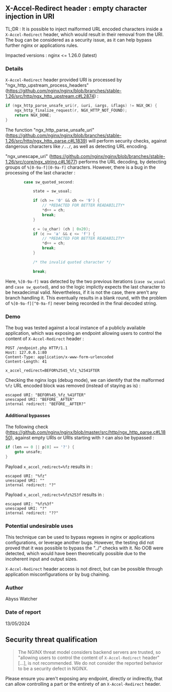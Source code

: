 ## X-Accel-Redirect header : empty character injection in URI 

TL;DR : It is possible to inject malformed URL encoded characters inside a `X-Accel-Redirect` header, which would result in their removal from the URI. The bug can be considered as a security issue, as it can help bypass further nginx or applications rules.

Impacted versions : nginx <= 1.26.0 (latest)

### Details

`X-Accel-Redirect` header provided URI is processed by "ngx_http_upstream_process_headers" (https://github.com/nginx/nginx/blob/branches/stable-1.26/src/http/ngx_http_upstream.c#L2874) :

```c
if (ngx_http_parse_unsafe_uri(r, &uri, &args, &flags) != NGX_OK) {
    ngx_http_finalize_request(r, NGX_HTTP_NOT_FOUND);
    return NGX_DONE;
}
```

The function "ngx_http_parse_unsafe_uri" (https://github.com/nginx/nginx/blob/branches/stable-1.26/src/http/ngx_http_parse.c#L1839) will perform security checks, against dangerous characters like `/../`, as well as detecting URL encoding. 

"ngx_unescape_uri" (https://github.com/nginx/nginx/blob/branches/stable-1.26/src/core/ngx_string.c#L1677) performs the URL decoding, by detecting groups of `%[0-9a-f][0-9a-f]` characters. However, there is a bug in the processing of the last character : 

```c
        case sw_quoted_second:

            state = sw_usual;

            if (ch >= '0' && ch <= '9') {
                // *REDACTED FOR BETTER READABILITY*
                *d++ = ch;
                break;
            }

            c = (u_char) (ch | 0x20);
            if (c >= 'a' && c <= 'f') {
                // *REDACTED FOR BETTER READABILITY*
                *d++ = ch;
                break;
            }

            /* the invalid quoted character */

            break;
```

Here, `%[0-9a-f]` was detected by the two previous iterations (`case sw_usual` and `case sw_quoted`), and so the logic implictly expects the last character to be hexadecimal valid. Nevertheless, if it is not the case, there aren't any branch handling it. This eventually results in a blank round, with the problem of `%[0-9a-f][^0-9a-f]` never being recorded in the final decoded string.

### Demo 

The bug was tested against a local instance of a publicly available application, which was exposing an endpoint allowing users to control the content of `X-Accel-Redirect` header : 

```http
POST /endpoint.php HTTP/1.1
Host: 127.0.0.1:80
Content-Type: application/x-www-form-urlencoded
Content-Length: 41

x_accel_redirect=BEFOR%2545_%fz_%2541FTER
```

Checking the nginx logs (debug mode), we can identify that the malformed `%fz` URL encoded block was removed (instead of staying as is) : 

```
escaped URI: "BEFOR%45_%fz_%41FTER"
unescaped URI: "BEFORE__AFTER"
internal redirect: "BEFORE__AFTER?"
```

#### Additional bypasses

The following check (https://github.com/nginx/nginx/blob/master/src/http/ngx_http_parse.c#L1850), against empty URIs or URIs starting with `?` can also be bypassed :

```c
if (len == 0 || p[0] == '?') {
    goto unsafe;
}
```

Payload `x_accel_redirect=%fz` results in :

```
escaped URI: "%fz"
unescaped URI: ""
internal redirect: "?"
```

Payload `x_accel_redirect=%fz%253f` results in :

```
escaped URI: "%fz%3f"
unescaped URI: "?"
internal redirect: "??"
```

### Potential undesirable uses

This technique can be used to bypass regexes in nginx or applications configurations, or leverage another bugs. However, the testing did not proved that it was possible to bypass the "../" checks with it. No OOB were detected, which would have been theoretically possible due to the incoherent input and output sizes.

`X-Accel-Redirect` header access is not direct, but can be possible through application misconfigurations or by bug chaining.


### Author

Abyss Watcher

### Date of report

13/05/2024

## Security threat qualification

> The NGINX threat model considers backend servers are trusted, so "allowing users to control the content of `X-Accel-Redirect` header" [...], is not recommended. We do not consider the reported behavior to be a security defect in NGINX.

Please ensure you aren't exposing any endpoint, directly or indirectly, that can allow controlling a part or the entirety of an `X-Accel-Redirect` header.
